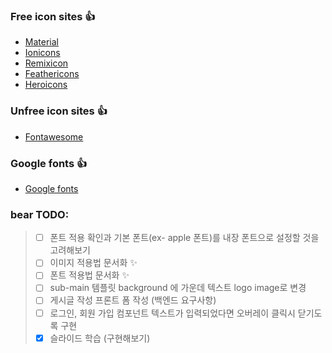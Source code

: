 ### Free icon sites :+1:

- [Material](https://material.io/)
- [Ionicons](https://ionicons.com/)
- [Remixicon](https://remixicon.com/)
- [Feathericons](https://feathericons.com/)
- [Heroicons](https://heroicons.dev/)

### Unfree icon sites :+1:

- [Fontawesome](https://fontawesome.com/)

### Google fonts :+1:

- [Google fonts](https://fonts.google.com/)


### bear TODO: 
> - [ ] 폰트 적용 확인과 기본 폰트(ex- apple 폰트)를 내장 폰트으로 설정할 것을 고려해보기
> - [ ] 이미지 적용법 문서화 :sparkles:
> - [ ] 폰트 적용법 문서화 :sparkles:
> - [ ] sub-main 템플릿 background 에 가운데 텍스트 logo image로 변경
> - [ ] 게시글 작성 프론트 폼 작성 (백엔드 요구사항)
> - [ ] 로그인, 회원 가입 컴포넌트 텍스트가 입력되었다면 오버레이 클릭시 닫기도록 구현
> - [X] 슬라이드 학습 (구현해보기)